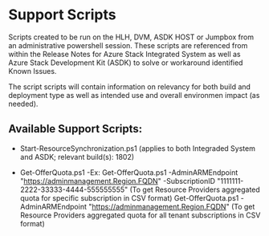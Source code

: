 # Support Scripts #
Scripts created to be run on the HLH, DVM, ASDK HOST or Jumpbox from an administrative powershell session. These scripts are referenced from within the Release Notes for Azure Stack Integrated System as well as Azure Stack Development Kit (ASDK) to solve or workaround identified Known Issues.

The script scripts will contain information on relevancy for both build and deployment type as well as intended use and overall environmen impact (as needed).

##  Available Support Scripts: ##
-  Start-ResourceSynchronization.ps1 (applies to both Integraded System and ASDK; relevant build(s): 1802)

- Get-OfferQuota.ps1
-Ex: 
Get-OfferQuota.ps1 -AdminARMEndpoint "https://adminmanagement.Region.FQDN" -SubscriptionID "1111111-2222-33333-4444-555555555" (To get Resource Providers aggregated quota for specific subscription in CSV format)
Get-OfferQuota.ps1 -AdminARMEndpoint "https://adminmanagement.Region.FQDN" (To get Resource Providers aggregated quota for all tenant subscriptions in CSV format)
